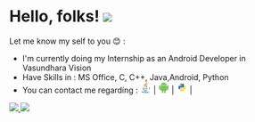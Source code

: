 # Hello, folks! <img src="https://raw.githubusercontent.com/MartinHeinz/MartinHeinz/master/wave.gif" width="30px"> <br>
Let me know my self to you :blush: :

- I'm currently doing my Internship as an Android Developer in Vasundhara Vision
- Have Skills in : MS Office, C, C++, Java,Android, Python
- You can contact me regarding : <code><img height="20" src="https://raw.githubusercontent.com/github/explore/80688e429a7d4ef2fca1e82350fe8e3517d3494d/topics/java/java.png"></code> |  <code><img height="20" src="https://raw.githubusercontent.com/github/explore/80688e429a7d4ef2fca1e82350fe8e3517d3494d/topics/android/android.png"></code> | <code><img height="20" src="https://raw.githubusercontent.com/github/explore/80688e429a7d4ef2fca1e82350fe8e3517d3494d/topics/python/python.png"></code> | 

<a href="https://github.com/Raj-Gandhi">
 <img src="https://github-readme-stats.vercel.app/api?username=Raj-Gandhi&show_icons=true&theme=radical"/>
</a>

<a href="https://github.com/Raj-Gandhi">
 <img src="https://github-readme-stats.vercel.app/api/top-langs/?username=Raj-Gandhi&show_icons=true&theme=radical&layout=compact"/>
</a>
